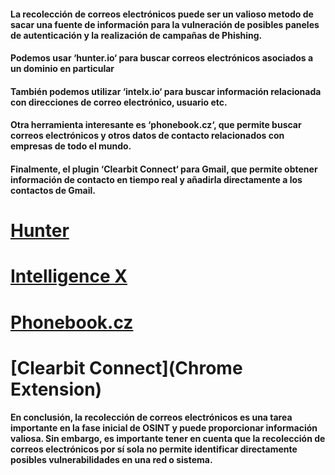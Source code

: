 #### La recolección de correos electrónicos puede ser un valioso metodo de sacar una fuente de información para la vulneración de posibles paneles de autenticación y la realización de campañas de Phishing.

#### Podemos usar ‘hunter.io‘ para buscar correos electrónicos asociados a un dominio en particular

#### También podemos utilizar ‘intelx.io‘ para buscar información relacionada con direcciones de correo electrónico, usuario etc.

#### Otra herramienta interesante es ‘phonebook.cz‘, que permite buscar correos electrónicos y otros datos de contacto relacionados con empresas de todo el mundo.

#### Finalmente, el plugin ‘Clearbit Connect‘ para Gmail, que permite obtener información de contacto en tiempo real y añadirla directamente a los contactos de Gmail.

# [Hunter](https://hunter.io/)
# [Intelligence X](https://intelx.io/)
# [Phonebook.cz](https://phonebook.cz/)
# [Clearbit Connect](Chrome Extension)

#### En conclusión, la recolección de correos electrónicos es una tarea importante en la fase inicial de OSINT y puede proporcionar información valiosa. Sin embargo, es importante tener en cuenta que la recolección de correos electrónicos por sí sola no permite identificar directamente posibles vulnerabilidades en una red o sistema.

